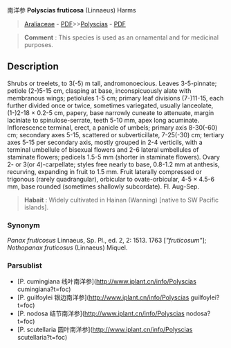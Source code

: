 南洋参 **Polyscias fruticosa** (Linnaeus) Harms

> [Araliaceae](http://www.iplant.cn/info/Araliaceae?t=foc) - [PDF](http://www.iplant.cn/foc/pdf/Araliaceae.pdf)>>[Polyscias](http://www.iplant.cn/info/Polyscias?t=foc) - [PDF](http://www.iplant.cn/foc/pdf/Polyscias.pdf)


> **Comment** : 
> This species is used as an ornamental and for medicinal purposes.

## Description

Shrubs or treelets, to 3(-5) m tall, andromonoecious. Leaves 3-5-pinnate; petiole (2-)5-15 cm, clasping at base, inconspicuously alate with membranous wings; petiolules 1-5 cm; primary leaf divisions (7-)11-15, each further divided once or twice, sometimes variegated, usually lanceolate, (1-)2-18 × 0.2-5 cm, papery, base narrowly cuneate to attenuate, margin laciniate to spinulose-serrate, teeth 5-10 mm, apex long acuminate. Inflorescence terminal, erect, a panicle of umbels; primary axis 8-30(-60) cm; secondary axes 5-15, scattered or subverticillate, 7-25(-30) cm; tertiary axes 5-15 per secondary axis, mostly grouped in 2-4 verticils, with a terminal umbellule of bisexual flowers and 2-6 lateral umbellules of staminate flowers; pedicels 1.5-5 mm (shorter in staminate flowers). Ovary 2- or 3(or 4)-carpellate; styles free nearly to base, 0.8-1.2 mm at anthesis, recurving, expanding in fruit to 1.5 mm. Fruit laterally compressed or trigonous (rarely quadrangular), orbicular to ovate-orbicular, 4-5 × 4.5-6 mm, base rounded (sometimes shallowly subcordate). Fl. Aug-Sep.


> **Habait** : 
> Widely cultivated in Hainan (Wanning) [native to SW Pacific islands].

### Synonym
*Panax fruticosus* Linnaeus, Sp. Pl., ed. 2, 2: 1513. 1763 [*\"fruticosum\"*]; *Nothopanax fruticosus* (Linnaeus) Miquel.

### Parsublist

* [P.  cumingiana  线叶南洋参](http://www.iplant.cn/info/Polyscias cumingiana?t=foc)
* [P.  guilfoylei  银边南洋参](http://www.iplant.cn/info/Polyscias guilfoylei?t=foc)
* [P.  nodosa  结节南洋参](http://www.iplant.cn/info/Polyscias nodosa?t=foc)
* [P.  scutellaria  圆叶南洋参](http://www.iplant.cn/info/Polyscias scutellaria?t=foc)
